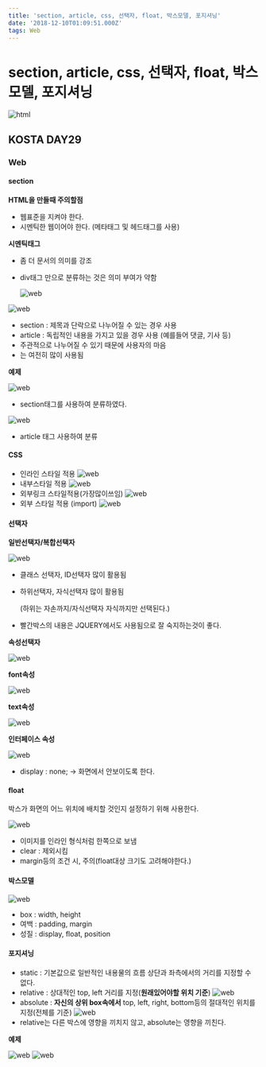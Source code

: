 ```yaml
---
title: 'section, article, css, 선택자, float, 박스모델, 포지셔닝'
date: '2018-12-10T01:09:51.000Z'
tags: Web
---
```


# section, article, css, 선택자, float, 박스모델, 포지셔닝

![html](../../.gitbook/assets/html_logo.jpeg)

## KOSTA DAY29

### Web

#### section

**HTML을 만들때 주의할점**

* 웹표준을 지켜야 한다.
* 시멘틱한 웹이어야 한다. \(메타태그 및 헤드태그를 사용\)

**시멘틱태그**

* 좀 더 문서의 의미를 강조
* div태그 만으로 분류하는 것은 의미 부여가 약함

  ![web](../../.gitbook/assets/web02-01.png)

![web](../../.gitbook/assets/web02-02.png)

* section : 제목과 단락으로 나누어질 수 있는 경우 사용
* article : 독립적인 내용을 가지고 있을 경우 사용 \(예를들어 댓글, 기사 등\)
* 주관적으로 나누어질 수 있기 때문에 사용자의 마음
* 는 여전히 많이 사용됨

**예제**

![web](../../.gitbook/assets/web02-03.png)

* section태그를 사용하여 분류하였다.

![web](../../.gitbook/assets/web02-04.png)

* article 태그 사용하여 분류

#### CSS

* 인라인 스타일 적용 ![web](../../.gitbook/assets/web02-05.png)
* 내부스타일 적용 ![web](../../.gitbook/assets/web02-06.png)
* 외부링크 스타일적용\(가장많이쓰임\) ![web](../../.gitbook/assets/web02-07.png)
* 외부 스타일 적용 \(import\) ![web](../../.gitbook/assets/web02-08.png)   

#### 선택자

**일반선택자/복합선택자**

![web](../../.gitbook/assets/web02-09.png)

* 클래스 선택자, ID선택자 많이 활용됨
* 하위선택자, 자식선택자 많이 활용됨

  \(하위는 자손까지/자식선택자 자식까지만 선택된다.\)

* 빨간박스의 내용은 JQUERY에서도 사용됨으로 잘 숙지하는것이 좋다.

**속성선택자**

![web](../../.gitbook/assets/web02-11.png)

**font속성**

![web](../../.gitbook/assets/web02-12.png)

**text속성**

![web](../../.gitbook/assets/web02-13.png)

**인터페이스 속성**

![web](../../.gitbook/assets/web02-14.png)

* display : none; → 화면에서 안보이도록 한다.

#### float

박스가 화면의 어느 위치에 배치할 것인지 설정하기 위해 사용한다.

![web](../../.gitbook/assets/web02-15.png)

* 이미지를 인라인 형식처럼 한쪽으로 보냄
* clear : 제외시킴
* margin등의 조건 시, 주의\(float대상 크기도 고려해야한다.\)

#### 박스모델

![web](../../.gitbook/assets/web02-16.png)

* box : width, height
* 여백 : padding, margin
* 성질 : display, float, position

#### 포지셔닝

* static : 기본값으로 일반적인 내용물의 흐름 상단과 좌측에서의 거리를 지정할 수 없다.
* relative : 상대적인 top, left 거리를 지정\(**원래있어야할 위치 기준**\) ![web](../../.gitbook/assets/web02-17.png)
* absolute : **자신의 상위 box속에서** top, left, right, bottom등의 절대적인 위치를 지정\(전체를 기준\) ![web](../../.gitbook/assets/web02-18.png)
* relative는 다른 박스에 영향을 끼치지 않고, absolute는 영향을 끼친다.

**예제**

![web](../../.gitbook/assets/web02-19.png) ![web](../../.gitbook/assets/web02-20.png)   


